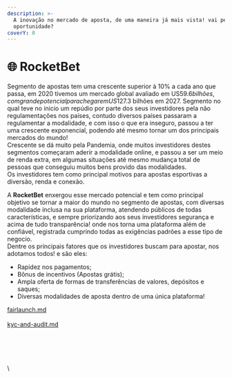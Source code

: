 ```yaml
---
description: >-
  A inovação no mercado de aposta, de uma maneira já mais vista! vai perder a
  oportunidade?
coverY: 0
---
```


# 🌐 RocketBet

Segmento de apostas tem uma crescente superior à 10% a cada ano que passa, em 2020 tivemos um mercado global avaliado em US$59.6 bilhões, com grande potencial para chegar em US$127.3 bilhões em 2027. Segmento no qual teve no inicio um repúdio por parte dos seus investidores pela não regulamentações nos países, contudo diversos países passaram a regulamentar a modalidade, e com isso o que era inseguro, passou a ter uma crescente exponencial, podendo até mesmo tornar um dos principais mercados do mundo! \
Crescente se dá muito pela Pandemia, onde muitos investidores destes segmentos começaram aderir a modalidade online, e passou a ser um meio de renda extra, em algumas situações até mesmo mudança total de pessoas que conseguiu muitos bens provido das modalidades.\
Os investidores tem como principal motivos para apostas esportivas a diversão, renda e conexão.

A **RocketBet** enxergou esse mercado potencial e tem como principal objetivo se tornar a maior do mundo no segmento de apostas, com diversas modalidade inclusa na sua plataforma, atendendo públicos de todas características, e sempre priorizando aos seus investidores segurança e acima de tudo transparência! onde nos torna uma plataforma além de confiável, registrada cumprindo todas as exigências padrões a esse tipo de negocio.\
Dentre os principais fatores que os investidores buscam para apostar, nos adotamos todos! e são eles:

* Rapidez nos pagamentos;
* Bônus de incentivos (Apostas grátis);
* Ampla oferta de formas de transferências de valores, depósitos e saques;
* Diversas modalidades de aposta dentro de uma única plataforma!

[fairlaunch.md](tokenomics/fairlaunch.md "mention")\
\
[kyc-and-audit.md](tokenomics/kyc-and-audit.md "mention")\
\
\
\
\
\
\
